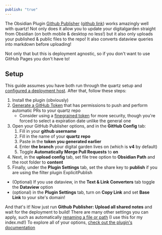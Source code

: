```yaml
---  
publish: "true"  
---  
```

The Obsidian Plugin [Github Publisher](obsidian://show-plugin?id=obsidian-mkdocs-publisher) ([github link](https://github.com/ObsidianPublisher/obsidian-github-publisher)) works amazingly well with quartz! Not only does it allow you to update your digitalgarden straight from Obsidian (on both mobile & desktop no less!) but it also only uploads your published & public files to the repo! It also converts dataview queries into markdown before uploading!  
  
Not only that but this is deployment agnostic, so if you don't want to use GitHub Pages you don't have to!  
  
## Setup  
This guide assumes you have both run through the quartz setup and [configured a deployment host](https://quartz.jzhao.xyz/hosting). After that, follow these steps:  
  
1. Install the plugin (obviously)  
2. [Generate a GitHub Token](https://github.com/settings/tokens) that has permissions to push and perform automatic PRs to your quartz repo  
	- Consider using a [finegrained token](https://github.com/settings/tokens?type=beta) for more security, though you're forced to select a expiration date unlike the general one  
3. Open your GitHub Publisher options, and in the **GitHub Config** tab:   
	1. Fill in your **github username**  
	2. Fill in the name of your **quartz repo**  
	3. Paste in the **token you generated earlier**  
	4. Enter **the branch** your digital garden lives on (which is **v4** by default)  
	5. Toggle **Automatically Merge Pull Requests** to **on**  
4. Next, in the **upload config** tab, set file tree option to **Obsidian Path** and the root folder to **content**  
5. Finally, under the **Plugin Settings** tab, set the share key to **publish** if you are using the filter plugin ExplicitPublish  
- (Optional) If you use dataview, in the **Text & Link Converters** tab toggle the **Dataview** option  
- (optional) in the **Plugin Settings** tab, turn on **Copy Link** and set **Base Link** to your site's domain!  
  
And that's it! Now just run **Github Publisher: Upload all shared notes** and wait for the deployment to build! There are many other settings you can apply, such as automatically [renaming a file or path](https://obsidian-publisher.netlify.app/plugin/settings/upload/?h=edit#regex-on-filename-folder-path) (I use this for my index.md!) To explore all of your options, [check out the plugin's documentation](https://obsidian-publisher.netlify.app/)